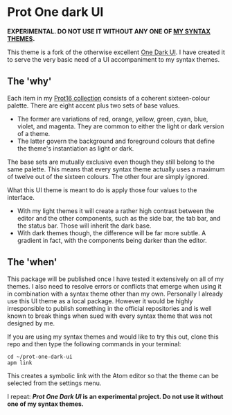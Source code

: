 # Prot One dark UI

**EXPERIMENTAL. DO NOT USE IT WITHOUT ANY ONE OF [MY SYNTAX THEMES](https://atom.io/users/protesilaos/themes).**

This theme is a fork of the otherwise excellent [One Dark UI](https://github.com/atom/one-dark-ui). I have created it to serve the very basic need of a UI accompaniment to my syntax themes.

## The 'why'

Each item in my [Prot16 collection](https://protesilaos.com/schemes) consists of a coherent sixteen-colour palette. There are eight accent plus two sets of base values.

- The former are variations of red, orange, yellow, green, cyan, blue, violet, and magenta. They are common to either the light or dark version of a theme.
- The latter govern the background and foreground colours that define the theme's instantiation as light or dark.

The base sets are mutually exclusive even though they still belong to the same palette. This means that every syntax theme actually uses a maximum of twelve out of the sixteen colours. The other four are simply ignored.

What this UI theme is meant to do is apply those four values to the interface.

- With my light themes it will create a rather high contrast between the editor and the other components, such as the side bar, the tab bar, and the status bar. Those will inherit the dark base.
- With dark themes though, the difference will be far more subtle. A gradient in fact, with the components being darker than the editor.

## The 'when'

This package will be published once I have tested it extensively on all of my themes. I also need to resolve errors or conflicts that emerge when using it in combination with a syntax theme other than my own. Personally I already use this UI theme as a local package. However it would be highly irresponsible to publish something in the official repositories and is well known to break things when sued with every syntax theme that was not designed by me.

If you are using my syntax themes and would like to try this out, clone this repo and then type the following commands in your terminal:

```shell
cd ~/prot-one-dark-ui
apm link
```

This creates a symbolic link with the Atom editor so that the theme can be selected from the settings menu.

I repeat: **_Prot One Dark UI_ is an experimental project. Do not use it without one of my syntax themes.**
